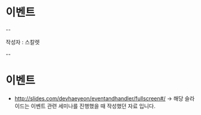 # 이벤트

--

작성자 : 스칼렛 

--

# 이벤트 
- http://slides.com/devhaeyeon/eventandhandler/fullscreen#/
    -> 해당 슬라이드는 이벤트 관련 세미나를 진행했을 때 작성했던 자료 입니다.
